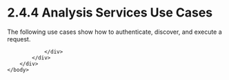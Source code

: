 <html dir="LTR" xmlns:mshelp="http://msdn.microsoft.com/mshelp" xmlns:ddue="http://ddue.schemas.microsoft.com/authoring/2003/5" xmlns:xlink="http://www.w3.org/1999/xlink" xmlns:tool="http://www.microsoft.com/tooltip">
    <head>
        <meta http-equiv="Content-Type" content="text/html; CHARSET=utf-8"></meta>
        <meta name="save" content="history"></meta>
        <title>2.4.4 Analysis Services Use Cases</title>
        <xml>
            <mshelp:toctitle title="2.4.4 Analysis Services Use Cases"></mshelp:toctitle>
            <mshelp:rltitle title="[MS-SSSO]: Analysis Services Use Cases"></mshelp:rltitle>
            <mshelp:keyword index="A" term="2bb29b81-c331-4410-bfac-ff7412f0e5cd"></mshelp:keyword>
            <mshelp:attr name="DCSext.ContentType" value="open specification"></mshelp:attr>
            <mshelp:attr name="AssetID" value="2bb29b81-c331-4410-bfac-ff7412f0e5cd"></mshelp:attr>
            <mshelp:attr name="TopicType" value="kbRef"></mshelp:attr>
            <mshelp:attr name="DCSext.Title" value="[MS-SSSO]: Analysis Services Use Cases" />
        </xml>
    </head>
    <body>
        <div id="header">
            <h1 class="heading">2.4.4 Analysis Services Use Cases</h1>
        </div>
        <div id="mainSection">
            <div id="mainBody">
                <div id="allHistory" class="saveHistory"></div>
                <div id="sectionSection0" class="section" name="collapseableSection">
                    

<p>The following use cases show how to authenticate, discover, and
execute a request. </p>


                </div>
            </div>
        </div>
    </body>
</html>
